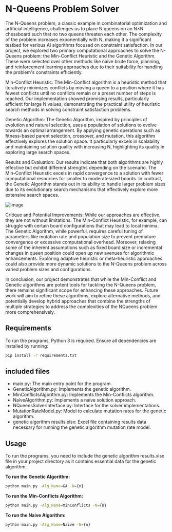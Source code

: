 # N-Queens Problem Solver

The N-Queens problem, a classic example in combinatorial optimization and artificial intelligence, challenges us to place N queens on an N×N chessboard such that no two
queens threaten each other. The complexity of the problem increases exponentially with N, making it a significant testbed for various AI algorithms focused on constraint satisfaction.
In our project, we explored two primary computational approaches to solve the N-Queens problem: the Min-Conflict Heuristic and the Genetic Algorithm. These were selected over other methods like naive brute force, planning, and reinforcement learning approaches due to their suitability for handling the problem's constraints efficiently.

Min-Conflict Heuristic:
The Min-Conflict algorithm is a heuristic method that iteratively minimizes conflicts
by moving a queen to a position where it has fewest conflicts until no conflicts remain
or a preset number of steps is reached. Our implementation showed promising results,
particularly efficient for large N values, demonstrating the practical utility of heuristic
search methods in solving constraint satisfaction problems.

Genetic Algorithm:
The Genetic Algorithm, inspired by principles of evolution and natural selection, uses a population of solutions to evolve towards an optimal arrangement. By applying
genetic operations such as fitness-based parent selection, crossover, and mutation, this algorithm effectively explores the solution space. It particularly excels in scalability
and maintaining solution quality with increasing N, highlighting its quality in exploring large search spaces.

Results and Evaluation:
Our results indicate that both algorithms are highly effective but exhibit different strengths depending on the scenario. The Min-Conflict Heuristic excels in rapid
convergence to a solution with fewer computational resources for smaller to moderatesized boards. In contrast, the Genetic Algorithm stands out in its ability to handle
larger problem sizes due to its evolutionary search mechanisms that effectively explore more extensive search spaces.


![image](https://github.com/user-attachments/assets/66544cb4-391c-4a32-bc17-46b8081a5d49)


Critique and Potential Improvements:
While our approaches are effective, they are not without limitations. The Min-Conflict Heuristic, for example, can struggle with certain board configurations that may lead to
local minima. The Genetic Algorithm, while powerful, requires careful tuning of parameters like mutation rate and population size to prevent premature convergence
or excessive computational overhead. Moreover, relaxing some of the inherent assumptions such as fixed board size or
incremental changes in queen position could open up new avenues for algorithmic enhancements. Exploring adaptive heuristic or meta-heuristic approaches could also
provide more dynamic solutions to the N-Queens problem across varied problem sizes and configurations.

In conclusion, our project demonstrates that while the Min-Conflict and Genetic algorithms are potent tools for tackling the N-Queens problem, there remains
significant scope for enhancing these approaches. Future work will aim to refine these algorithms, explore alternative methods, and potentially develop hybrid approaches
that combine the strengths of multiple strategies to address the complexities of the NQueens problem more comprehensively.





## Requirements

To run the programs, Python 3 is required. Ensure all dependencies are installed by running:

```bash
pip install -r requirements.txt
```

## included files

- main.py: The main entry point for the program.
- GeneticAlgorithm.py: Implements the genetic algorithm.
- MinConflictsAlgorithm.py: Implements the Min-Conflicts algorithm.
- NaiveAlgorithm.py: Implements a naive solution approach.
- NQueensSolverInterface.py: Interface for the solver implementations.
- MutationRateModel.py: Model to calculate mutation rates for the genetic algorithm.
- genetic algorithm results.xlsx: Excel file containing results data necessary for running the genetic algorithm
  mutation rate model.

## Usage

To run the programs, you need to include the genetic algorithm results.xlsx file in your project directory as it
contains essential data for the genetic algorithm.

**To run the Genetic Algorithm:**

```bash
python main.py -Alg_Name=GA -N={n}
```

**To run the Min-Conflicts Algorithm:**

```bash
python main.py -Alg_Name=MinConflicts -N={n}
```

**To run the Naive Algorithm:**

```bash
python main.py -Alg_Name=Naive -N={n}
```
